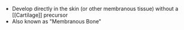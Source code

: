 - Develop directly in the skin (or other membranous tissue) without a [[Cartilage]] precursor
- Also known as "Membranous Bone"
